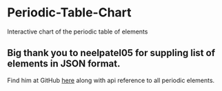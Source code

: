 # Periodic-Table-Chart

Interactive chart of the periodic table of elements

## Big thank you to neelpatel05 for suppling list of elements in JSON format.

Find him at GitHub <a href="https://github.com/neelpatel05">here</a> along with api reference to all periodic elements.
